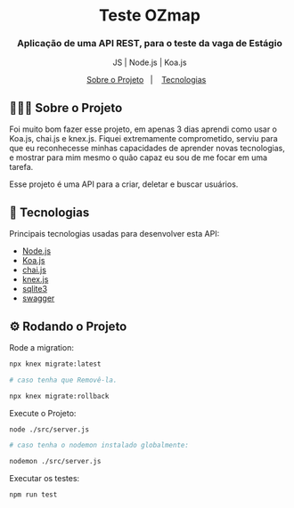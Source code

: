 
<h1 align="center">
  Teste OZmap
</h1>

<h3 align="center">
  Aplicação de uma API REST, para o teste da vaga de Estágio
</h3>

<p align="center">JS | Node.js | Koa.js</p>



<p align="center">
  <a href="#-sobre-o-projeto">Sobre o Projeto</a>&nbsp;&nbsp;&nbsp;|&nbsp;&nbsp;&nbsp;
  <a href="#-tecnologias">Tecnologias</a>&nbsp;&nbsp;&nbsp;
</p>

## 👨🏻‍💻 Sobre o Projeto 

Foi muito bom fazer esse projeto, em apenas 3 dias aprendi como usar o Koa.js, chai.js e knex.js. Fiquei extremamente comprometido, serviu para que eu reconhecesse minhas capacidades de aprender novas tecnologias, e mostrar para mim mesmo o quão capaz eu sou de me focar em uma tarefa.

Esse projeto é uma API para a criar, deletar e buscar usuários.

## 🚀 Tecnologias

Principais tecnologias usadas para desenvolver esta API:


- [Node.js](https://nodejs.org/en/)
- [Koa.js](https://koajs.com/)
- [chai.js](https://www.chaijs.com/)
- [knex.js](http://knexjs.org/)
- [sqlite3](https://www.npmjs.com/package/sqlite3)
- [swagger](https://swagger.io/)

## ⚙ Rodando o Projeto

Rode a migration:
```sh
npx knex migrate:latest

# caso tenha que Removê-la.

npx knex migrate:rollback
```

Execute o Projeto:
```sh
node ./src/server.js

# caso tenha o nodemon instalado globalmente:

nodemon ./src/server.js
```

Executar os testes:
```sh
npm run test
```